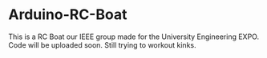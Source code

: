 # Arduino-RC-Boat
This is a RC Boat our IEEE group made for the University Engineering EXPO.
Code will be uploaded soon.
Still trying to workout kinks.
